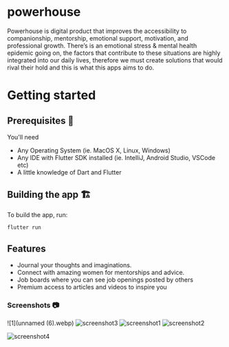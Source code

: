 # powerhouse
Powerhouse is digital product that improves the accessibility to companionship, mentorship, emotional support, motivation, and professional growth. There’s is an emotional stress & mental health epidemic going on, the factors that contribute to these situations are highly integrated into our daily lives, therefore we must create solutions that would rival their hold and this is what this apps aims to do.

# Getting started

## Prerequisites 🍳

You'll need
- Any Operating System (ie. MacOS X, Linux, Windows)
- Any IDE with Flutter SDK installed (ie. IntelliJ, Android Studio, VSCode etc)
- A little knowledge of Dart and Flutter

## Building the app 🏗️

To build the app, run:
```bash
flutter run 
```
## Features

- Journal your thoughts and imaginations.
- Connect with amazing women for mentorships and advice.
- Job boards where you can see job openings posted by others
- Premium access to articles and videos to inspire you


### Screenshots 📷
![1](unnamed (6).webp)
![screenshot3](https://github.com/dejiayodejii/powerhouse/assets/91215003/3ecfb2ef-9dd7-4e6c-a8a7-f2914597c414)
![screenshot1](https://github.com/dejiayodejii/powerhouse/assets/91215003/198edda3-ea7a-4671-89d9-ff736f9570ec)
![screenshot2](https://github.com/dejiayodejii/powerhouse/assets/91215003/a6370d58-fc8f-4c38-a90a-bc9f0cca009d)

![screenshot4](https://github.com/dejiayodejii/powerhouse/assets/91215003/e429b710-a3ea-475d-8eef-43dccaeb4955)
